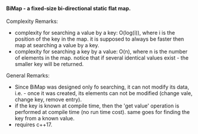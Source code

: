 #### BiMap - a fixed-size bi-directional static flat map.

Complexity Remarks:
* complexity for searching a value by a key: O(log(i)), where i is the position of the key in the map.
  it is supposed to always be faster then map at searching a value by a key.
* complexity for searching a key by a value: O(n), where n is the number of elements in the map.
  notice that if several identical values exist - the smaller key will be returned.
  
General Remarks:
* Since BiMap was designed only fo searching, it can not modify its data, i.e. - once it was created,
  its elements can not be modified (change vale, change key, remove entry).
* if the key is known at compile time, then the 'get value' operation is performed at compile time (no run time cost).
  same goes for finding the key from a known value.
* requires c++17.
